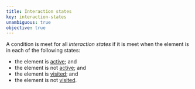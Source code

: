 ```yaml
---
title: Interaction states
key: interaction-states
unambiguous: true
objective: true
---
```


A condition is meet for all _interaction states_ if it is meet when the element is in each of the following states:

- the element is [active][]; and
- the element is not [active][]; and
- the element is [visited][]; and
- the element is not [visited][].

[active]: #active 'Definition of active'
[visited]: #visited 'Definition of visited'
